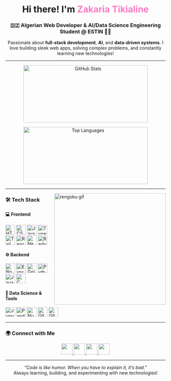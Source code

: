 <h1 align="center">Hi there! I'm <span style="color:#ff79c6;">Zakaria Tikialine</span></h1>
<h3 align="center">🇩🇿 Algerian Web Developer & AI/Data Science Engineering Student @ ESTIN 👨‍💻</h3>

<p align="center">
  Passionate about <b>full-stack development</b>, <b>AI</b>, and <b>data-driven systems</b>.  
  I love building sleek web apps, solving complex problems, and constantly learning new technologies!
</p>

---

<div align="center">
  <img 
    src="https://github-readme-stats.vercel.app/api?username=ZakariaTikialine&show_icons=true&include_all_commits=true&count_private=true&theme=monokai&hide_border=true" 
    height="180" 
    width="390" 
    alt="GitHub Stats" 
  />

  <img 
    src="https://github-readme-stats.vercel.app/api/top-langs?username=ZakariaTikialine&layout=compact&langs_count=10&theme=monokai&hide_border=true" 
    height="180" 
    width="390" 
    alt="Top Languages" 
  />
</div>

---

<img align="right" height="350" src="https://media1.tenor.com/m/lwgh2IkY8JsAAAAC/kimetsu-no-yaiba-rengoku.gif" alt="rengoku gif" />

### 🛠️ Tech Stack

#### 💻 Frontend
<div>
  <img src="https://cdn.jsdelivr.net/gh/devicons/devicon/icons/html5/html5-original.svg" height="30" alt="HTML5" />
  <img src="https://cdn.jsdelivr.net/gh/devicons/devicon/icons/css3/css3-original.svg" height="30" alt="CSS3" />
  <img src="https://cdn.jsdelivr.net/gh/devicons/devicon/icons/javascript/javascript-original.svg" height="30" alt="JavaScript" />
  <img src="https://cdn.jsdelivr.net/gh/devicons/devicon/icons/typescript/typescript-original.svg" height="30" alt="TypeScript" />
  <img src="https://cdn.jsdelivr.net/gh/devicons/devicon/icons/tailwindcss/tailwindcss-original-wordmark.svg" height="30" alt="TailwindCSS" />
  <img src="https://cdn.jsdelivr.net/gh/devicons/devicon/icons/react/react-original.svg" height="30" alt="React" />
  <img src="https://cdn.jsdelivr.net/gh/devicons/devicon/icons/nextjs/nextjs-original.svg" height="30" alt="Next.js" />
  <img src="https://cdn.jsdelivr.net/gh/devicons/devicon/icons/redux/redux-original.svg" height="30" alt="Redux" />
</div>

#### ⚙️ Backend
<div>
  <img src="https://cdn.jsdelivr.net/gh/devicons/devicon/icons/nodejs/nodejs-original.svg" height="30" alt="Node.js" />
  <img src="https://cdn.jsdelivr.net/gh/devicons/devicon/icons/express/express-original.svg" height="30" alt="Express" />
  <img src="https://cdn.jsdelivr.net/gh/devicons/devicon/icons/go/go-original-wordmark.svg" height="30" alt="Golang" />
  <img src="https://cdn.jsdelivr.net/gh/devicons/devicon/icons/python/python-original.svg" height="30" alt="Python" />
  <img src="https://cdn.jsdelivr.net/gh/devicons/devicon/icons/java/java-original.svg" height="30" alt="Java" />
  <img src="https://cdn.jsdelivr.net/gh/devicons/devicon/icons/c/c-original.svg" height="30" alt="C" />
</div>

#### 🧠 Data Science & Tools
<div>
  <img src="https://cdn.jsdelivr.net/gh/devicons/devicon/icons/jupyter/jupyter-original-wordmark.svg" height="30" alt="Jupyter" />
  <img src="https://cdn.jsdelivr.net/gh/devicons/devicon/icons/pandas/pandas-original.svg" height="30" alt="Pandas" />
  <img src="https://cdn.jsdelivr.net/gh/devicons/devicon/icons/numpy/numpy-original.svg" height="30" alt="NumPy" />
  <img src="https://cdn.jsdelivr.net/gh/devicons/devicon/icons/git/git-original.svg" height="30" alt="Git" />
  <img src="https://cdn.jsdelivr.net/gh/devicons/devicon/icons/github/github-original.svg" height="30" alt="GitHub" />
</div>

---

### 🌍 Connect with Me

<div align="center">
  <a href="https://www.linkedin.com/in/zakaria-tikialine-68857025b/" target="_blank">
    <img src="https://img.shields.io/badge/LinkedIn-0077B5?style=for-the-badge&logo=linkedin&logoColor=white" height="35" />
  </a>
  <a href="mailto:zakatiatikia@gmail.com" target="_blank">
    <img src="https://img.shields.io/badge/Gmail-D14836?style=for-the-badge&logo=gmail&logoColor=white" height="35" />
  </a>
  <a href="https://www.instagram.com/zaakiiii_/" target="_blank">
    <img src="https://img.shields.io/badge/Instagram-E4405F?style=for-the-badge&logo=instagram&logoColor=white" height="35" />
  </a>
  <a href="https://discordapp.com/users/zaakiiii_" target="_blank">
    <img src="https://img.shields.io/badge/Discord-7289DA?style=for-the-badge&logo=discord&logoColor=white" height="35" />
  </a>
</div>

---

<p align="center">
  <i>“Code is like humor. When you have to explain it, it’s bad.”</i>  
  <br/>Always learning, building, and experimenting with new technologies!
</p>
